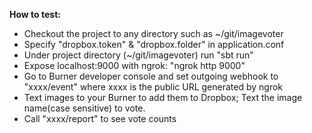 
__How to test:__

* Checkout the project to any directory such as ~/git/imagevoter
* Specify "dropbox.token" & "dropbox.folder" in application.conf
* Under project directory (~/git/imagevoter) run "sbt run" 
* Expose localhost:9000 with ngrok: "ngrok http 9000"
* Go to Burner developer console and set outgoing webhook to "xxxx/event" where xxxx is the public URL generated by ngrok
* Text images to your Burner to add them to Dropbox; Text the image name(case sensitive) to vote.
* Call "xxxx/report" to see vote counts